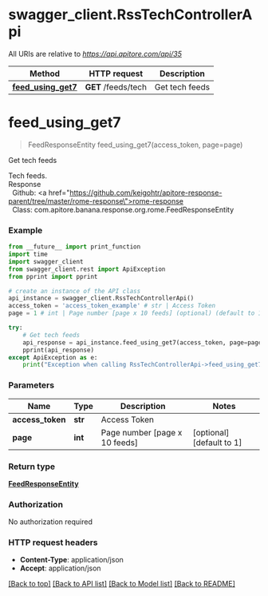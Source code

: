 # swagger_client.RssTechControllerApi

All URIs are relative to *https://api.apitore.com/api/35*

Method | HTTP request | Description
------------- | ------------- | -------------
[**feed_using_get7**](RssTechControllerApi.md#feed_using_get7) | **GET** /feeds/tech | Get tech feeds


# **feed_using_get7**
> FeedResponseEntity feed_using_get7(access_token, page=page)

Get tech feeds

Tech feeds.<BR />Response<BR />&nbsp; Github: <a href=\"https://github.com/keigohtr/apitore-response-parent/tree/master/rome-response\">rome-response</a><BR />&nbsp; Class: com.apitore.banana.response.org.rome.FeedResponseEntity<BR />

### Example
```python
from __future__ import print_function
import time
import swagger_client
from swagger_client.rest import ApiException
from pprint import pprint

# create an instance of the API class
api_instance = swagger_client.RssTechControllerApi()
access_token = 'access_token_example' # str | Access Token
page = 1 # int | Page number [page x 10 feeds] (optional) (default to 1)

try:
    # Get tech feeds
    api_response = api_instance.feed_using_get7(access_token, page=page)
    pprint(api_response)
except ApiException as e:
    print("Exception when calling RssTechControllerApi->feed_using_get7: %s\n" % e)
```

### Parameters

Name | Type | Description  | Notes
------------- | ------------- | ------------- | -------------
 **access_token** | **str**| Access Token | 
 **page** | **int**| Page number [page x 10 feeds] | [optional] [default to 1]

### Return type

[**FeedResponseEntity**](FeedResponseEntity.md)

### Authorization

No authorization required

### HTTP request headers

 - **Content-Type**: application/json
 - **Accept**: application/json

[[Back to top]](#) [[Back to API list]](../README.md#documentation-for-api-endpoints) [[Back to Model list]](../README.md#documentation-for-models) [[Back to README]](../README.md)

